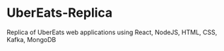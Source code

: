 # UberEats-Replica
Replica of UberEats web applications using React, NodeJS, HTML, CSS, Kafka, MongoDB


